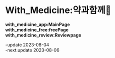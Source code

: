 # With_Medicine:약과함께🥇
**<div>with_medicine_app:MainPage</div>**
**<div>with_medicine_free:freePage</div>**
**<div>with_medicine_review:Reviewpage</div>**

-update 2023-08-04<br>
-next.update 2023-08-06


